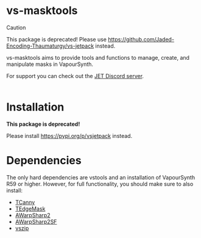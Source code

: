 # vs-masktools

> [!CAUTION]
> This package is deprecated!
> Please use https://github.com/Jaded-Encoding-Thaumaturgy/vs-jetpack instead.

vs-masktools aims to provide tools and functions to manage, create, and manipulate masks in VapourSynth.

For support you can check out the [JET Discord server](https://discord.gg/XTpc6Fa9eB). <br><br>

# Installation
**This package is deprecated!**

Please install https://pypi.org/p/vsjetpack instead.

# Dependencies

The only hard dependencies are vstools and an installation of VapourSynth R59 or higher. However, for full functionality, you should make sure to also install:
- [TCanny](https://github.com/HomeOfVapourSynthEvolution/VapourSynth-TCanny)
- [TEdgeMask](https://github.com/dubhater/vapoursynth-tedgemask)
- [AWarpSharp2](https://github.com/dubhater/vapoursynth-awarpsharp2)
- [AWarpSharp2SF](https://github.com/IFeelBloated/warpsharp)
- [vszip](https://github.com/dnjulek/vapoursynth-zip)
